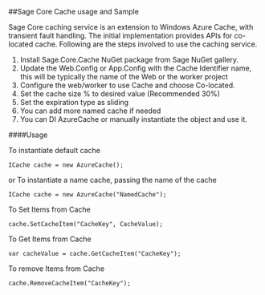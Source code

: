 ﻿##Sage Core Cache usage and Sample

Sage Core caching service is an extension to Windows Azure Cache, with transient fault handling. The initial implementation provides APIs for co-located cache. Following are the steps involved to use the caching service.

1. Install Sage.Core.Cache NuGet package from Sage NuGet gallery.
2. Update the Web.Config or App.Config with the Cache Identifier name, this will be typically the name of the Web or the worker project
3. Configure the web/worker to use Cache and choose Co-located.
4. Set the cache size % to desired value (Recommended 30%)
5. Set the expiration type as sliding
6. You can add more named cache if needed
7. You can DI AzureCache or manually instantiate the object and use it.

####Usage

To instantiate default cache

    ICache cache = new AzureCache();
or To instantiate a name cache, passing the name of the cache

    ICache cache = new AzureCache("NamedCache");

To Set Items from Cache

    cache.SetCacheItem("CacheKey", CacheValue);

To Get Items from Cache

    var cacheValue = cache.GetCacheItem("CacheKey");
To remove Items from Cache

    cache.RemoveCacheItem("CacheKey");
